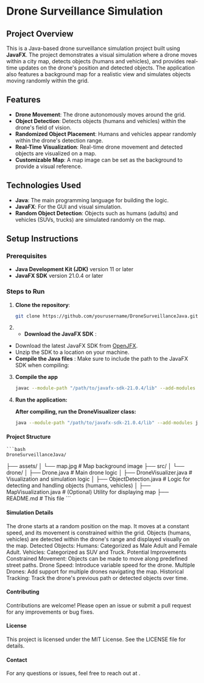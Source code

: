 # Drone Surveillance Simulation

## Project Overview

This is a Java-based drone surveillance simulation project built using **JavaFX**. The project demonstrates a visual simulation where a drone moves within a city map, detects objects (humans and vehicles), and provides real-time updates on the drone's position and detected objects. The application also features a background map for a realistic view and simulates objects moving randomly within the grid.

## Features

- **Drone Movement**: The drone autonomously moves around the grid.
- **Object Detection**: Detects objects (humans and vehicles) within the drone's field of vision.
- **Randomized Object Placement**: Humans and vehicles appear randomly within the drone's detection range.
- **Real-Time Visualization**: Real-time drone movement and detected objects are visualized on a map.
- **Customizable Map**: A map image can be set as the background to provide a visual reference.

## Technologies Used

- **Java**: The main programming language for building the logic.
- **JavaFX**: For the GUI and visual simulation.
- **Random Object Detection**: Objects such as humans (adults) and vehicles (SUVs, trucks) are simulated randomly on the map.

## Setup Instructions

### Prerequisites

- **Java Development Kit (JDK)** version 11 or later
- **JavaFX SDK** version 21.0.4 or later

### Steps to Run

1. **Clone the repository**:

   ```bash
   git clone https://github.com/yourusername/DroneSurveillanceJava.git
   ```
2. * **Download the JavaFX SDK** :

* Download the latest JavaFX SDK from [OpenJFX](https://openjfx.io/).
* Unzip the SDK to a location on your machine.
* **Compile the Java files** :
  Make sure to include the path to the JavaFX SDK when compiling:

3.  **Compile the app**

    ```bash 
    javac --module-path "/path/to/javafx-sdk-21.0.4/lib" --add-modules javafx.controls src/drone/*.java
    ```
4. **Run the application:**

    **After compiling, run the DroneVisualizer class:**

    ```bash
    java --module-path "/path/to/javafx-sdk-21.0.4/lib" --add-modules javafx.controls -cp src drone.DroneVisualizer
    ```

#### Project Structure

    ```bash
    DroneSurveillanceJava/
├── assets/
│   └── map.jpg               # Map background image
├── src/
│   └── drone/
│       ├── Drone.java        # Main drone logic
│       ├── DroneVisualizer.java # Visualization and simulation logic
│       ├── ObjectDetection.java  # Logic for detecting and handling objects (humans, vehicles)
│       ├── MapVisualization.java # (Optional) Utility for displaying map
├── README.md                 # This file
    ```

#### Simulation Details
The drone starts at a random position on the map.
It moves at a constant speed, and its movement is constrained within the grid.
Objects (humans, vehicles) are detected within the drone's range and displayed visually on the map.
Detected Objects:
Humans: Categorized as Male Adult and Female Adult.
Vehicles: Categorized as SUV and Truck.
Potential Improvements
Constrained Movement: Objects can be made to move along predefined street paths.
Drone Speed: Introduce variable speed for the drone.
Multiple Drones: Add support for multiple drones navigating the map.
Historical Tracking: Track the drone's previous path or detected objects over time.
#### Contributing
Contributions are welcome! Please open an issue or submit a pull request for any improvements or bug fixes.

#### License
This project is licensed under the MIT License. See the LICENSE file for details.

#### Contact
For any questions or issues, feel free to reach out at .
